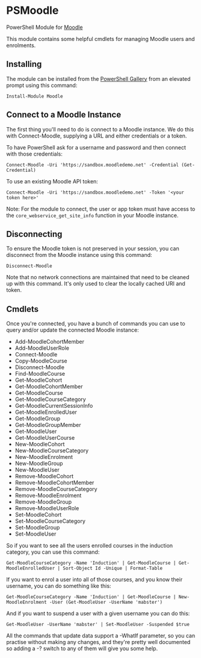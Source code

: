 # PSMoodle
PowerShell Module for [Moodle](https://moodle.org)

This module contains some helpful cmdlets for managing Moodle users and enrolments.

## Installing

The module can be installed from the [PowerShell Gallery](https://www.powershellgallery.com/packages/Moodle/) from an elevated prompt using this command:

    Install-Module Moodle

## Connect to a Moodle Instance

The first thing you'll need to do is connect to a Moodle instance. We do this with Connect-Moodle, supplying a URL and either credentials or a token.

To have PowerShell ask for a username and password and then connect with those credentials:

    Connect-Moodle -Uri 'https://sandbox.moodledemo.net' -Credential (Get-Credential)	

To use an existing Moodle API token:

    Connect-Moodle -Uri 'https://sandbox.moodledemo.net' -Token '<your token here>'

Note: For the module to connect, the user or app token must have access to the `core_webservice_get_site_info` function in your Moodle instance.

## Disconnecting

To ensure the Moodle token is not preserved in your session, you can disconnect from the Moodle instance using this command:

    Disconnect-Moodle

Note that no network connections are maintained that need to be cleaned up with this command. It's only used to clear the locally cached URI and token.

## Cmdlets

Once you're connected, you have a bunch of commands you can use to query and/or update the connected Moodle instance:

* Add-MoodleCohortMember
* Add-MoodleUserRole
* Connect-Moodle
* Copy-MoodleCourse
* Disconnect-Moodle
* Find-MoodleCourse
* Get-MoodleCohort
* Get-MoodleCohortMember
* Get-MoodleCourse
* Get-MoodleCourseCategory
* Get-MoodleCurrentSessionInfo
* Get-MoodleEnrolledUser
* Get-MoodleGroup
* Get-MoodleGroupMember
* Get-MoodleUser
* Get-MoodleUserCourse
* New-MoodleCohort
* New-MoodleCourseCategory
* New-MoodleEnrolment
* New-MoodleGroup
* New-MoodleUser
* Remove-MoodleCohort
* Remove-MoodleCohortMember
* Remove-MoodleCourseCategory
* Remove-MoodleEnrolment
* Remove-MoodleGroup
* Remove-MoodleUserRole
* Set-MoodleCohort
* Set-MoodleCourseCategory
* Set-MoodleGroup
* Set-MoodleUser

So if you want to see all the users enrolled courses in the induction category, you can use this command:

    Get-MoodleCourseCategory -Name 'Induction' | Get-MoodleCourse | Get-MoodleEnrolledUser | Sort-Object Id -Unique | Format-Table

If you want to enrol a user into all of those courses, and you know their username, you can do something like this:

    Get-MoodleCourseCategory -Name 'Induction' | Get-MoodleCourse | New-MoodleEnrolment -User (Get-MoodleUser -UserName 'mabster')

And if you want to suspend a user with a given username you can do this:

    Get-MoodleUser -UserName 'mabster' | Set-MoodleUser -Suspended $true

All the commands that update data support a -WhatIf parameter, so you can practise without making any changes, and they're pretty well documented so adding a -? switch to any of them will give you some help.
